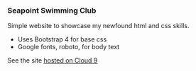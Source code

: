 ### Seapoint Swimming Club 

Simple website to showcase my newfound html and css skills. 

 - Uses Bootstrap 4 for base css
 - Google fonts, roboto, for body text

See the site [hosted on Cloud 9](https://first-milestone-project-retsof.c9users.io/)